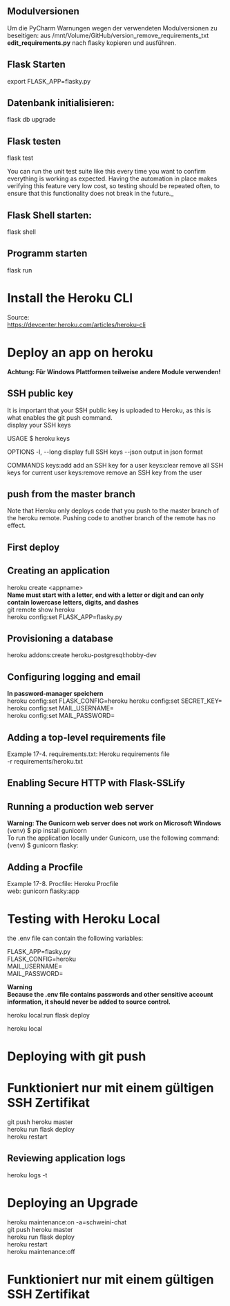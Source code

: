 Modulversionen
--------------
Um die PyCharm Warnungen wegen der verwendeten Modulversionen zu beseitigen:
aus /mnt/Volume/GitHub/version_remove_requirements_txt 
**edit_requirements.py** nach flasky kopieren und ausführen.


Flask Starten
-------------
export FLASK_APP=flasky.py

Datenbank initialisieren:
-------------------------
flask db upgrade

Flask testen
------------
flask test

You can run the unit test suite like this every time you want to confirm everything is working as expected. Having the automation in place makes verifying this feature very low cost, so testing should be repeated often, to ensure that this functionality does not break in the future._


Flask Shell starten:
--------------------
flask shell

Programm starten
----------------
flask run

Install the Heroku CLI
======================
Source:  
https://devcenter.heroku.com/articles/heroku-cli


Deploy an app on heroku
=======================

**Achtung: Für Windows Plattformen teilweise andere Module verwenden!**

SSH public key
--------------

It is important that your SSH public key is uploaded to Heroku, as this is what enables the git push command.  
display your SSH keys

USAGE
  $ heroku keys

OPTIONS
  -l, --long  display full SSH keys
  --json      output in json format

COMMANDS
  keys:add     add an SSH key for a user
  keys:clear   remove all SSH keys for current user
  keys:remove  remove an SSH key from the user

push from the master branch
---------------------------
Note that Heroku only deploys code that you push to the master branch of the heroku remote. Pushing code to another branch of the remote has no effect.


First deploy
------------
Creating an application
-----------------------
heroku create \<appname>  
**Name must start with a letter, end with a letter or digit and can only contain lowercase letters, digits, and dashes**  
git remote show heroku  
heroku config:set FLASK_APP=flasky.py  

Provisioning a database  
-----------------------
heroku addons:create heroku-postgresql:hobby-dev  

Configuring logging and email
-------------------
**In password-manager speichern**  
heroku config:set FLASK_CONFIG=heroku
heroku config:set SECRET_KEY=  
heroku config:set MAIL_USERNAME=<your-gmail-username>  
heroku config:set MAIL_PASSWORD=<your-gmail-password>  

Adding a top-level requirements file
------------------------------------
Example 17-4. requirements.txt: Heroku requirements file  
-r requirements/heroku.txt  

Enabling Secure HTTP with Flask-SSLify
--------------------------------------

Running a production web server
-------------------------------
**Warning: The Gunicorn web server does not work on Microsoft Windows**  
(venv) $ pip install gunicorn  
To run the application locally under Gunicorn, use the following command:  
(venv) $ gunicorn flasky:

Adding a Procfile
-----------------
Example 17-8. Procfile: Heroku Procfile  
web: gunicorn flasky:app

Testing with Heroku Local
=========================
the .env file can contain the following variables:

FLASK_APP=flasky.py  
FLASK_CONFIG=heroku  
MAIL_USERNAME=<your-gmail-username>  
MAIL_PASSWORD=<your-gmail-password>  

**Warning  
Because the .env file contains passwords and other sensitive account information, it should never be added to 
source control.**

heroku local:run flask deploy  

heroku local  



Deploying with git push
=======================

Funktioniert nur mit einem gültigen SSH Zertifikat
==================================================

git push heroku master  
heroku run flask deploy  
heroku restart

Reviewing application logs
--------------------------
heroku logs -t

Deploying an Upgrade
====================
heroku maintenance:on -a=schweini-chat   
git push heroku master  
heroku run flask deploy  
heroku restart  
heroku maintenance:off

Funktioniert nur mit einem gültigen SSH Zertifikat
==================================================